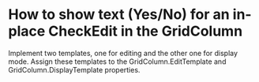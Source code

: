 # How to show text (Yes/No) for an in-place CheckEdit in the GridColumn


<p>Implement two templates, one for editing and the other one for display mode. Assign these templates to the GridColumn.EditTemplate and GridColumn.DisplayTemplate properties.</p>

<br/>


